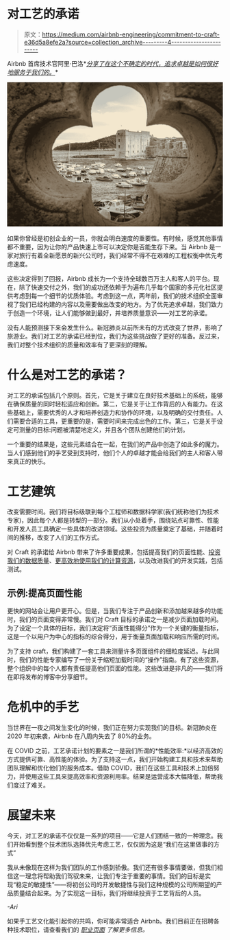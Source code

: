 # 对工艺的承诺

> 原文：<https://medium.com/airbnb-engineering/commitment-to-craft-e36d5a8efe2a?source=collection_archive---------4----------------------->

Airbnb 首席技术官阿里·巴洛*[*分享了在这个不确定的时代，追求卓越是如何很好地服务于我们的。*](https://news.airbnb.com/cto-2018/)*

![](img/f869be2fe3ddf3ab0168e9573c44607b.png)

如果你曾经是初创企业的一员，你就会明白速度的重要性。有时候，感觉其他事情都不重要，因为让你的产品快速上市可以决定你是否能生存下来。当 Airbnb 是一家对旅行有着全新愿景的新兴公司时，我们经常不得不在艰难的工程权衡中优先考虑速度。

这些决定得到了回报，Airbnb 成长为一个支持全球数百万主人和客人的平台。现在，除了快速交付之外，我们的成功还依赖于为遍布几乎每个国家的多元化社区提供考虑到每一个细节的优质体验。考虑到这一点，两年前，我们的技术组织全面审视了我们已经构建的内容以及需要做出改变的地方。为了优先追求卓越，我们致力于创造一个环境，让人们能够做到最好，并培养质量意识——对工艺的承诺。

没有人能预测接下来会发生什么。新冠肺炎以前所未有的方式改变了世界，影响了旅游业。我们对工艺的承诺已经到位，我们为这些挑战做了更好的准备。反过来，我们对整个技术组织的质量和效率有了更深刻的理解。

# 什么是对工艺的承诺？

对工艺的承诺包括几个原则。首先，它是关于建立在良好技术基础上的系统，能够在确保质量的同时轻松适应和创新。第二，它是关于让工作背后的人有能力。在这些基础上，需要优秀的人才和培养创造力和协作的环境，以及明确的交付责任。人们需要合适的工具，更重要的是，需要时间来完成出色的工作。第三，它是关于设定可测量的目标:问题被清楚地定义，并且各个团队创建他们的计划。

一个重要的结果是，这些元素结合在一起，在我们的产品中创造了如此多的魔力。当人们感到他们的手艺受到支持时，他们个人的卓越才能会给我们的主人和客人带来真正的快乐。

# 工艺建筑

改变需要时间。我们将目标级联到每个工程师和数据科学家(我们统称他们为技术专家)，因此每个人都是转型的一部分。我们从小处着手，围绕站点可靠性、性能和开发人员工具确定一些具体的改进领域。这些投资为质量奠定了基础，并随着时间的推移，改变了人们的工作方式。

对 Craft 的承诺给 Airbnb 带来了许多重要成果，包括提高我们的页面性能、[投资我们的数据质量](/airbnb-engineering/data-quality-at-airbnb-e582465f3ef7)、[更高效地使用我们的计算资源](/airbnb-engineering/achieving-insights-and-savings-with-cost-data-ec9a49fd74bc)，以及改进我们的开发实践，包括测试。

## 示例:提高页面性能

更快的网站会让用户更开心。但是，当我们专注于产品创新和添加越来越多的功能时，我们的页面变得非常慢。我们对 Craft 目标的承诺之一是减少页面加载时间。为了设定一个具体的目标，我们决定将“页面性能得分”作为一个关键的衡量指标，这是一个以用户为中心的指标的综合得分，用于衡量页面加载和响应所需的时间。

为了支持 craft，我们构建了一套工具来测量许多页面组件的细粒度延迟。与此同时，我们的性能专家编写了一份关于缩短加载时间的“操作”指南。有了这些资源，整个组织中的每个人都有责任提高他们页面的性能。这些改进是非凡的——我们将在即将发布的博客中分享细节。

# 危机中的手艺

当世界在一夜之间发生变化的时候，我们正在努力实现我们的目标。新冠肺炎在 2020 年初来袭，Airbnb 在八周内失去了 80%的业务。

在 COVID 之前，工艺承诺计划的要素之一是我们所谓的*性能效率:*以经济高效的方式提供可靠、高性能的体验。为了支持这一点，我们开始构建工具和技术来帮助团队理解和优化他们的服务成本。借助 COVID，我们在这些工具和技术上加倍努力，并使用这些工具来提高效率和资源利用率。结果是运营成本大幅降低，帮助我们度过了难关。

# 展望未来

今天，对工艺的承诺不仅仅是一系列的项目——它是人们团结一致的一种理念。我们开始看到整个技术团队选择优先考虑工艺，仅仅因为这是“我们在这里做事的方式”

我从未像现在这样为我们团队的工作感到骄傲。我们还有很多事情要做，但我们相信这一理念将帮助我们驾驭未来，让我们专注于重要的事情。我们的目标是实现“稳定的敏捷性”——将初创公司的开发敏捷性与我们这种规模的公司所期望的产品质量结合起来。为了实现这一目标，我们将继续投资于工艺背后的人员。

*-Ari*

如果手工艺文化能引起你的共鸣，你可能非常适合 Airbnb。我们目前正在招聘各种技术职位，请查看我们的 [*职业页面*](https://careers.airbnb.com/) *了解更多信息。*
